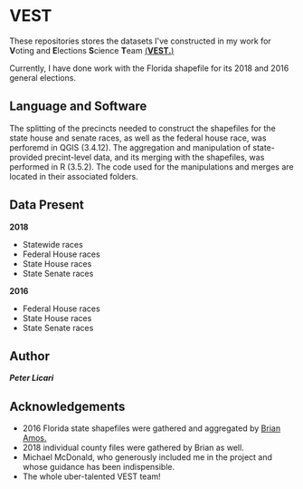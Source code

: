 # VEST

These repositories stores the datasets I've constructed in my work for **V**oting and **E**lections **S**cience **T**eam [(**VEST.**)](https://twitter.com/vest_team)

Currently, I have done work with the Florida shapefile for its 2018 and 2016 general elections. 

## Language and Software
The splitting of the precincts needed to construct the shapefiles for the state house and senate races, as well as the federal house race, was perforemd in QGIS (3.4.12). The aggregation and manipulation of state-provided precint-level data, and its merging with the shapefiles, was performed in R (3.5.2). The code used for the manipulations and merges are located in their associated folders.

## Data Present
**2018**
* Statewide races
* Federal House races
* State House races
* State Senate races

**2016**
* Federal House races
* State House races
* State Senate races

## Author
***Peter Licari***

## Acknowledgements
* 2016 Florida state shapefiles were gathered and aggregated by [Brian Amos.](https://twitter.com/BrianAmos)
* 2018 individual county files were gathered by Brian as well. 
* Michael McDonald, who generously included me in the project and whose guidance has been indispensible.  
* The whole uber-talented VEST team!
